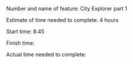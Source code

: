Number and name of feature: City Explorer part 1

Estimate of time needed to complete: 4 hours

Start time: 8:45

Finish time:

Actual time needed to complete:
